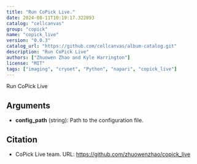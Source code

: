 ```yaml
---
title: "Run CoPick Live."
date: 2024-08-11T10:19:17.322093
catalog: "cellcanvas"
group: "copick"
name: "copick_live"
version: "0.0.3"
catalog_url: "https://github.com/cellcanvas/album-catalog.git"
description: "Run CoPick Live"
authors: ["Zhuowen Zhao and Kyle Harrington"]
license: "MIT"
tags: ["imaging", "cryoet", "Python", "napari", "copick_live"]
---
```


Run CoPick Live

## Arguments

- **config_path** (string): Path to the configuration file.

## Citation

- CoPick Live team.
  URL: https://github.com/zhuowenzhao/copick_live

